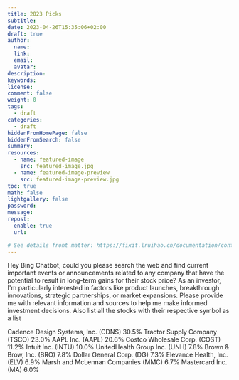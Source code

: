 ```yaml
---
title: 2023 Picks
subtitle:
date: 2023-04-26T15:35:06+02:00
draft: true
author:
  name:
  link:
  email:
  avatar:
description:
keywords:
license:
comment: false
weight: 0
tags:
  - draft
categories:
  - draft
hiddenFromHomePage: false
hiddenFromSearch: false
summary:
resources:
  - name: featured-image
    src: featured-image.jpg
  - name: featured-image-preview
    src: featured-image-preview.jpg
toc: true
math: false
lightgallery: false
password:
message:
repost:
  enable: true
  url:

# See details front matter: https://fixit.lruihao.cn/documentation/content-management/introduction/#front-matter
---
```


<!--more-->

Hey Bing Chatbot, could you please search the web and find current important events or announcements related to any company that have the potential to result in long-term gains for their stock price? As an investor, I'm particularly interested in factors like product launches, breakthrough innovations, strategic partnerships, or market expansions. Please provide me with relevant information and sources to help me make informed investment decisions. Also list all the stocks with their respective symbol as a list

Cadence Design Systems, Inc. (CDNS)	30.5%
Tractor Supply Company (TSCO)	23.0%
AAPL Inc. (AAPL)	20.6%
Costco Wholesale Corp. (COST)	11.2%
Intuit Inc. (INTU)	10.0%
UnitedHealth Group Inc. (UNH)	7.8%
Brown & Brow, Inc. (BRO)	7.8%
Dollar General Corp. (DG)	7.3%
Elevance Health, Inc. (ELV)	6.9%
Marsh and McLennan Companies (MMC)	6.7%
Mastercard Inc. (MA)	6.0%
